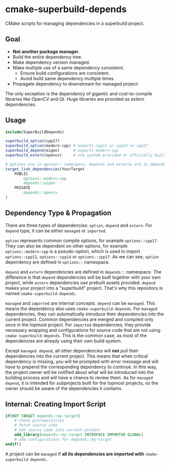 # cmake-superbuild-depends

CMake scripts for managing dependencies in a superbuild project.

## Goal

- **Not another package manager**.
- Build the entire dependency tree.
- Make dependency version managed.
- Make multiple use of a same dependency consistent.
    - Ensure build configurations are consistent.
    - Avoid build same dependency multiple times.
- Propagate dependency to downstream for managed project.

The only exception is the dependency of gigantic and cost-to-compile libraries like OpenCV and Qt.
Huge libraries are provided as extern dependencies.

## Usage

```CMake
include(SuperBuildDepends)

superbuild_option(cpp17)
superbuild_option(modern-cpp) # expects cpp11 or cpp14 or cpp17
superbuild_depend(eigen)      # expects modern-cpp
superbuild_extern(opencv)     # use system provided or officially built package.

# options are in option:: namespace, depends and externs are in depends:: namespace.
target_link_dependencies(YourTarget
    PUBLIC
        options::modern-cpp
        depends::eigen
    PRIVATE
        depends::opencv
)
```

## Dependency Type & Propagation

There are three types of dependencies: `option`, `depend` and `extern`.
For `depend` type, it can be either `managed` or `imported`.

`option` represents common compile options, for example `options::cpp17`.
They can also be dependent on other options, for example `options::modern-cpp` is a pseudo-option, which is used to import `options::cpp11`, `options::cpp14` or `options::cpp17`.
As we can see, `option` dependency are defined in `options::` namespace.

`depend` and `extern` dependencies are defined in `depends::` namespace.
The difference is that `depend` dependencies will be built together with your own project, while `extern` dependencies use prebuilt assets provided.
`depend` makes your project into a "superbuild" project.
That's why this repository is named `cmake-superbuild-depends`.

`managed` and `imported` are internal concepts.
`depend` can be `managed`. This means the dependency also uses `cmake-superbuild-depends`.
For `managed` dependencies, they can automatically introduce their dependencies into the current project.
Common dependencies are merged and compiled only once in the topmost project.
For `imported` dependencies, they provide necessary wrapping and configurations for source code that are not using `cmake-superbuild-depends`.
This is the common case, as most of the dependencies are already using their own build system.

Except `managed depend`, all other dependencies will **not** pull their dependencies into the current project.
This means that when critical dependency is missing, you will be prompted with error message and will have to prepend the corresponding dependency to continue.
In this way, the project owner will be notified about what will be introduced into the building process and will have a chance to review them.
As for `managed depend`, it is intended for subprojects built for the topmost projects, so the owner should be aware of the dependencies it contains.

## Internal: Creating Import Script

```CMake
if(NOT TARGET depends::my-target)
    # check prerequisities
    # fetch source code
    # add source code into current project
    add_library(depends::my-target INTERFACE IMPORTED GLOBAL)
    # add configurations for depends::my-target
endif()
```

A project can be `managed` if **all its dependencies are imported with** `cmake-superbuild-depends`.
